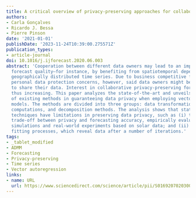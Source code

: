 ```yaml
---
title: A critical overview of privacy-preserving approaches for collaborative forecasting
authors:
- Carla Gonçalves
- Ricardo J. Bessa
- Pierre Pinson
date: '2021-01-01'
publishDate: '2023-11-24T10:39:00.275571Z'
publication_types:
- article-journal
doi: 10.1016/j.ijforecast.2020.06.003
abstract: 'Cooperation between different data owners may lead to an improvement in
  forecast quality—for instance, by benefiting from spatiotemporal dependencies in
  geographically distributed time series. Due to business competitive factors and
  personal data protection concerns, however, said data owners might be unwilling
  to share their data. Interest in collaborative privacy-preserving forecasting is
  thus increasing. This paper analyzes the state-of-the-art and unveils several shortcomings
  of existing methods in guaranteeing data privacy when employing vector autoregressive
  models. The methods are divided into three groups: data transformation, secure multi-party
  computations, and decomposition methods. The analysis shows that state-of-the-art
  techniques have limitations in preserving data privacy, such as (i) the necessary
  trade-off between privacy and forecasting accuracy, empirically evaluated through
  simulations and real-world experiments based on solar data; and (ii) iterative model
  fitting processes, which reveal data after a number of iterations.'
tags:
- _tablet_modified
- ADMM
- Forecasting
- Privacy-preserving
- Time series
- Vector autoregression
links:
- name: URL
  url: https://www.sciencedirect.com/science/article/pii/S016920702030090X
---
```


